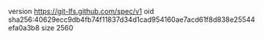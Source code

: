 version https://git-lfs.github.com/spec/v1
oid sha256:40629ecc9db4fb74f11837d34d1cad954160ae7acd61f8d838e25544efa0a3b8
size 2560
